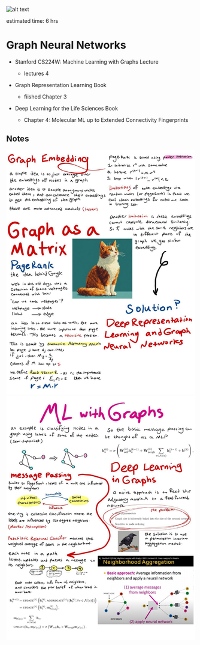![alt text](image.png)

estimated time: 6 hrs

# Graph Neural Networks

- Stanford CS224W: Machine Learning with Graphs Lecture
    - lectures 4
    
- Graph Representation Learning Book
    - fiished Chapter 3


- Deep Learning for the Life Sciences Book
    - Chapter 4: Molecular ML up to Extended Connectivity Fingerprints

## Notes
![note](1.jpg)
![note](2.jpg)
